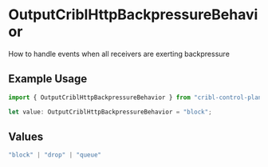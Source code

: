 # OutputCriblHttpBackpressureBehavior

How to handle events when all receivers are exerting backpressure

## Example Usage

```typescript
import { OutputCriblHttpBackpressureBehavior } from "cribl-control-plane/models";

let value: OutputCriblHttpBackpressureBehavior = "block";
```

## Values

```typescript
"block" | "drop" | "queue"
```